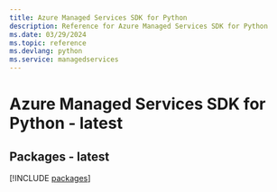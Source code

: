```yaml
---
title: Azure Managed Services SDK for Python
description: Reference for Azure Managed Services SDK for Python
ms.date: 03/29/2024
ms.topic: reference
ms.devlang: python
ms.service: managedservices
---
```

# Azure Managed Services SDK for Python - latest
## Packages - latest
[!INCLUDE [packages](managed-services-index.md)]
